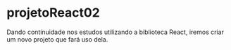 # projetoReact02
Dando continuidade nos estudos utilizando a biblioteca React, iremos criar um novo projeto que fará uso dela.
